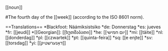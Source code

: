 [[noun]]

#The fourth day of the [[week]] (according to the ISO 8601 norm).

==Translations==
*Blackfoot: Náámiksistsiko
*de: Donnerstag
*es: jueves
*fr: [[jeudi]]
*[[Georgian]]: [[ხუთშაბათი]]
*he: [[יום חמישי]]
*mi: [[täite]]
*nl: [[donderdag]]
*pl: [[czwartek]]
*pt: [[quinta-feira]]
*sq: [[e enjte]]
*sv: [[torsdag]]
*yi: [[דאָנערשטיק]]
